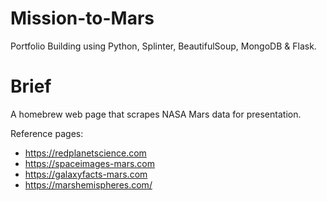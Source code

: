 # Mission-to-Mars
Portfolio Building using Python, Splinter, BeautifulSoup, MongoDB & Flask.

# Brief
A homebrew web page that scrapes NASA Mars data for presentation.

Reference pages:
* https://redplanetscience.com
* https://spaceimages-mars.com
* https://galaxyfacts-mars.com
* https://marshemispheres.com/
